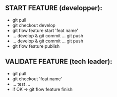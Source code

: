 ## START FEATURE (developper):
* git pull
* git checkout develop
* git flow feature start 'feat name'
* ... develop & git commit ... git push
* ... develop & git commit ... git push
* git flow feature publish

## VALIDATE FEATURE (tech leader):
* git pull
* git checkout 'feat name'
* ... test ...
* if OK => git flow feature finish